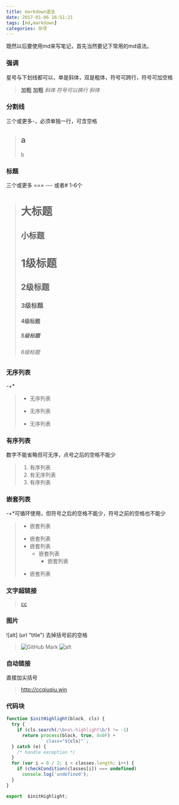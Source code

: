 ```yaml
---
title: markdown语法
date: 2017-01-06 16:51:21
tags: [md,markdown]
categories: 杂项
---
```

既然以后要使用md来写笔记，首先当然要记下常用的md语法。
### 强调
星号与下划线都可以，单是斜体，双是粗体，符号可跨行，符号可加空格

> **加粗**
>__加粗__
>*斜体
>符号可以换行*
>_斜体_

### 分割线
三个或更多-，必须单独一行，可含空格
> a 
>--- 
> b

### 标题
三个或更多 ===  ---  或者#  1-6个
> 大标题
> ===
> 小标题
> ---
> # 1级标题
> ## 2级标题
> ### 3级标题
> #### 4级标题
> ##### 5级标题
> ###### 6级标题

### 无序列表
-+*
> - 无序列表
> + 无序列表
> * 无序列表

### 有序列表
数字不能省略但可无序，点号之后的空格不能少
> 1. 有序列表
> 2. 有无序列表
> 3. 有序列表

### 嵌套列表
-+*可循环使用，但符号之后的空格不能少，符号之前的空格也不能少
> - 嵌套列表
> + 嵌套列表
> + 嵌套列表
>   - 嵌套列表
>     * 嵌套列表
>- 嵌套列表

### 文字超链接
> [cc](http://ccqiuqiu.github.io "cc的博客")

### 图片
![alt] (url "title") 去掉括号前的空格
> ![GitHub Mark](http://github.global.ssl.fastly.net/images/modules/logos_page/GitHub-Mark.png "GitHub Mark")
> ![alt](1.png "title")

### 自动链接
直接加尖括号
> <http://ccqiuqiu.win>

### 代码块
```js
function $initHighlight(block, cls) {
  try {
    if (cls.search(/\bno\-highlight\b/) != -1)
      return process(block, true, 0x0F) +
             ` class="${cls}"`;
  } catch (e) {
    /* handle exception */
  }
  for (var i = 0 / 2; i < classes.length; i++) {
    if (checkCondition(classes[i]) === undefined)
      console.log('undefined');
  }
}

export  $initHighlight;
```
